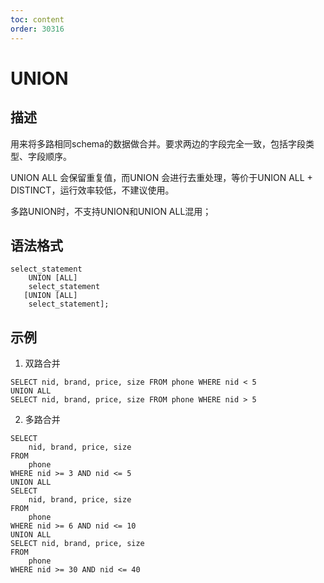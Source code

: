 ```yaml
---
toc: content
order: 30316
---
```


# UNION
## 描述
用来将多路相同schema的数据做合并。要求两边的字段完全一致，包括字段类型、字段顺序。

UNION ALL 会保留重复值，而UNION 会进行去重处理，等价于UNION ALL + DISTINCT，运行效率较低，不建议使用。

多路UNION时，不支持UNION和UNION ALL混用；

## 语法格式

```
select_statement
	UNION [ALL]
	select_statement
   [UNION [ALL]
	select_statement];
```

## 示例
1. 双路合并

```
SELECT nid, brand, price, size FROM phone WHERE nid < 5
UNION ALL
SELECT nid, brand, price, size FROM phone WHERE nid > 5
```

2. 多路合并

```
SELECT 
    nid, brand, price, size 
FROM 
    phone 
WHERE nid >= 3 AND nid <= 5 
UNION ALL 
SELECT 
    nid, brand, price, size 
FROM 
    phone 
WHERE nid >= 6 AND nid <= 10 
UNION ALL 
SELECT nid, brand, price, size 
FROM 
    phone 
WHERE nid >= 30 AND nid <= 40
```